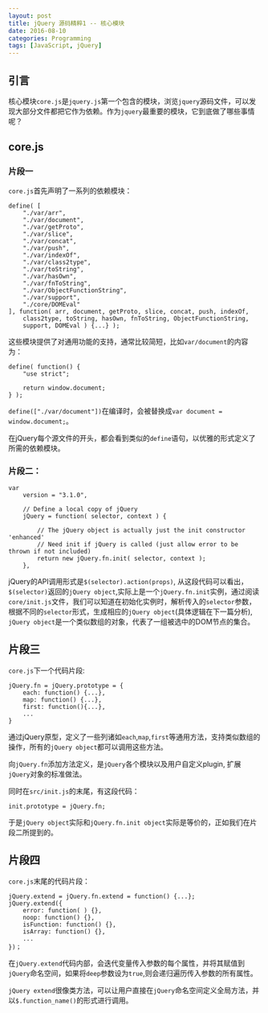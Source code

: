 ```yaml
---
layout: post
title: jQuery 源码精粹1 -- 核心模块
date: 2016-08-10
categories: Programming
tags: [JavaScript, jQuery]
---
```


## 引言

核心模块`core.js`是`jquery.js`第一个包含的模块，浏览`jquery`源码文件，可以发现大部分文件都把它作为依赖。作为`jquery`最重要的模块，它到底做了哪些事情呢？

<!--more-->

## core.js

### 片段一

`core.js`首先声明了一系列的依赖模块：

```
define( [
	"./var/arr",
	"./var/document",
	"./var/getProto",
	"./var/slice",
	"./var/concat",
	"./var/push",
	"./var/indexOf",
	"./var/class2type",
	"./var/toString",
	"./var/hasOwn",
	"./var/fnToString",
	"./var/ObjectFunctionString",
	"./var/support",
	"./core/DOMEval"
], function( arr, document, getProto, slice, concat, push, indexOf,
	class2type, toString, hasOwn, fnToString, ObjectFunctionString,
	support, DOMEval ) {...} );
```

这些模块提供了对通用功能的支持，通常比较简短，比如`var/document`的内容为：

```
define( function() {
	"use strict";

	return window.document;
} );
```

`define(["./var/document"])`在编译时，会被替换成`var document = window.document;`。

在jQuery每个源文件的开头，都会看到类似的`define`语句，以优雅的形式定义了所需的依赖模块。

### 片段二：

```
var
	version = "3.1.0",

	// Define a local copy of jQuery
	jQuery = function( selector, context ) {

		// The jQuery object is actually just the init constructor 'enhanced'
		// Need init if jQuery is called (just allow error to be thrown if not included)
		return new jQuery.fn.init( selector, context );
	},
```

jQuery的API调用形式是`$(selector).action(props)`, 从这段代码可以看出，`$(selector)`返回的`jQuery object`,实际上是一个`jQuery.fn.init`实例，通过阅读`core/init.js`文件，我们可以知道在初始化实例时，解析传入的`selector`参数，根据不同的`selector`形式，生成相应的`jQuery object`(具体逻辑在下一篇分析), `jQuery object`是一个类似数组的对象，代表了一组被选中的DOM节点的集合。

## 片段三

`core.js`下一个代码片段:

```
jQuery.fn = jQuery.prototype = {
	each: function() {...},
	map: function() {...},
	first: function(){...},
	...
}
```
通过jQuery原型，定义了一些列诸如`each`,`map`,`first`等通用方法，支持类似数组的操作，所有的`jQuery object`都可以调用这些方法。

向`jQuery.fn`添加方法定义，是`jQuery`各个模块以及用户自定义plugin, 扩展`jQuery`对象的标准做法。

同时在`src/init.js`的末尾，有这段代码：

```
init.prototype = jQuery.fn;
```

于是`jQuery object`实际和`jQuery.fn.init object`实际是等价的，正如我们在片段二所提到的。

## 片段四

`core.js`末尾的代码片段：

```
jQuery.extend = jQuery.fn.extend = function() {...};
jQuery.extend({
	error: function( ) {},
	noop: function() {},
	isFunction: function() {},
	isArray: function() {},
	...
})；

```

在`jQuery.extend`代码内部，会迭代变量传入参数的每个属性，并将其赋值到`jQuery`命名空间，如果将`deep`参数设为`true`,则会递归遍历传入参数的所有属性。

`jQuery extend`很像类方法，可以让用户直接在`jQuery`命名空间定义全局方法，并以`$.function_name()`的形式进行调用。





